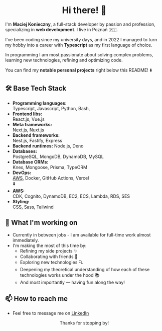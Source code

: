 <div align="center">
<h1>Hi there! 👋</h1>  
</div>

I'm **Maciej Konieczny**, a full-stack developer by passion and profession, specializing in **web development**. I live in Poznań 🇵🇱.  

I've been coding since my university days, and in 2022 I managed to turn my hobby into a career with **Typescript** as my first language of choice.  

In programming I am most passionate about solving complex problems, learning new technologies, refining and optimizing code.

You can find my **notable personal projects** right below this README! ⬇️

## 🛠️ Base Tech Stack
- **Programming languages:**  
Typescript, Javascript, Python, Bash,  
- **Frontend libs:**  
React.js, Vue.js  
- **Meta frameworks:**  
Next.js, Nuxt.js  
- **Backend frameworks:**  
Nest.js, Fastify, Express  
- **Backend runtimes:**
Node.js, Deno  
- **Databases:**  
PostgreSQL, MongoDB, DynamoDB, MySQL  
- **Database ORMs:**  
Knex, Mongoose, Prisma, TypeORM  
- **DevOps:**  
<ins>AWS</ins>, Docker, GitHub Actions, Vercel  
⬇️  
- **AWS:**  
CDK, Cognito, DynamoDB, EC2, ECS, Lambda, RDS, SES  
- **Styling:**  
CSS, Sass, Tailwind

## 🚀 What I'm working on  
- Currently in between jobs - I am available for full-time work almost immediately.  
- I'm making the most of this time by:
    * Refining my side projects ✨  
    * Collaborating with friends 🤝  
    * Exploring new technologies 🔍  
    * Deepening my theoretical understanding of how each of these technologies works under the hood 📚  
    * And most importantly — having fun along the way!

## 📫 How to reach me  
- Feel free to message me on [LinkedIn](https://www.linkedin.com/in/mcjkon)

<div align="center">
Thanks for stopping by!
</div>